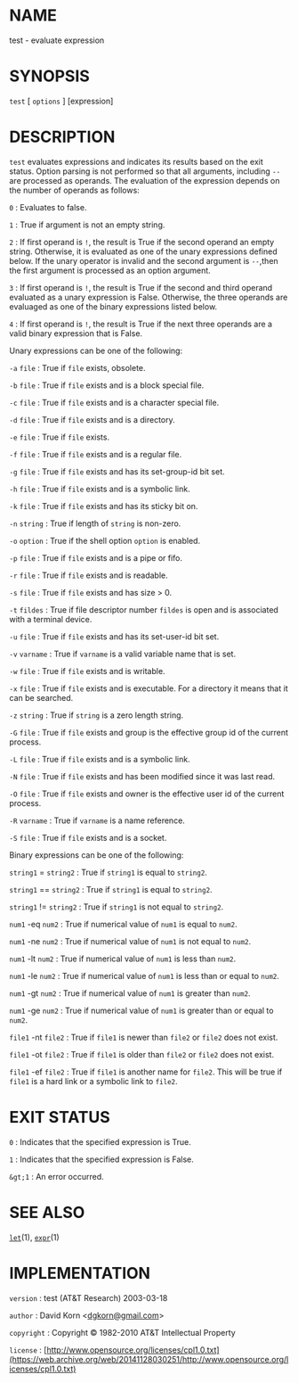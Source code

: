 # NAME

test - evaluate expression

# SYNOPSIS

`test` \[ `options` \] \[expression\]

# DESCRIPTION

`test` evaluates expressions and indicates its results based on the
exit status. Option parsing is not performed so that all arguments,
including `--` are processed as operands. The evaluation of the
expression depends on the number of operands as follows:

`0`
: Evaluates to false.

`1`
: True if argument is not an empty string.

`2`
: If first operand is `!`, the result is True if the second operand
    an empty string. Otherwise, it is evaluated as one of the unary
    expressions defined below. If the unary operator is invalid and the
    second argument is `--`,then the first argument is processed as an
    option argument.

`3`
: If first operand is `!`, the result is True if the second and
    third operand evaluated as a unary expression is False. Otherwise,
    the three operands are evaluaged as one of the binary expressions
    listed below.

`4`
: If first operand is `!`, the result is True if the next three
    operands are a valid binary expression that is False.

Unary expressions can be one of the following:

`-a` `file`
: True if `file` exists, obsolete.

`-b` `file`
: True if `file` exists and is a block special file.

`-c` `file`
: True if `file` exists and is a character special file.

`-d` `file`
: True if `file` exists and is a directory.

`-e` `file`
: True if `file` exists.

`-f` `file`
: True if `file` exists and is a regular file.

`-g` `file`
: True if `file` exists and has its set-group-id bit set.

`-h` `file`
: True if `file` exists and is a symbolic link.

`-k` `file`
: True if `file` exists and has its sticky bit on.

`-n` `string`
: True if length of `string` is non-zero.

`-o` `option`
: True if the shell option `option` is enabled.

`-p` `file`
: True if `file` exists and is a pipe or fifo.

`-r` `file`
: True if `file` exists and is readable.

`-s` `file`
: True if `file` exists and has size &gt; 0.

`-t` `fildes`
: True if file descriptor number `fildes` is open and is associated
    with a terminal device.

`-u` `file`
: True if `file` exists and has its set-user-id bit set.

`-v` `varname`
: True if `varname` is a valid variable name that is set.

`-w` `file`
: True if `file` exists and is writable.

`-x` `file`
: True if `file` exists and is executable. For a directory it means
    that it can be searched.

`-z` `string`
: True if `string` is a zero length string.

`-G` `file`
: True if `file` exists and group is the effective group id of the
    current process.

`-L` `file`
: True if `file` exists and is a symbolic link.

`-N` `file`
: True if `file` exists and has been modified since it was last read.

`-O` `file`
: True if `file` exists and owner is the effective user id of the
    current process.

`-R` `varname`
: True if `varname` is a name reference.

`-S` `file`
: True if `file` exists and is a socket.

Binary expressions can be one of the following:

`string1` = `string2`
: True if `string1` is equal to `string2`.

`string1` == `string2`
: True if `string1` is equal to `string2`.

`string1` != `string2`
: True if `string1` is not equal to `string2`.

`num1` -eq `num2`
: True if numerical value of `num1` is equal to `num2`.

`num1` -ne `num2`
: True if numerical value of `num1` is not equal to `num2`.

`num1` -lt `num2`
: True if numerical value of `num1` is less than `num2`.

`num1` -le `num2`
: True if numerical value of `num1` is less than or equal to `num2`.

`num1` -gt `num2`
: True if numerical value of `num1` is greater than `num2`.

`num1` -ge `num2`
: True if numerical value of `num1` is greater than or equal to
    `num2`.

`file1` -nt `file2`
: True if `file1` is newer than `file2` or `file2` does not exist.

`file1` -ot `file2`
: True if `file1` is older than `file2` or `file2` does not exist.

`file1` -ef `file2`
: True if `file1` is another name for `file2`. This will be true if
    `file1` is a hard link or a symbolic link to `file2`.

# EXIT STATUS

`0`
: Indicates that the specified expression is True.

`1`
: Indicates that the specified expression is False.

`&gt;1`
: An error occurred.

# SEE ALSO

[`let`](/web/20141128030251/http://www2.research.att.com/~astopen/man/man1/let.html)(1),
[`expr`](/web/20141128030251/http://www2.research.att.com/~astopen/man/man1/expr.html)(1)

# IMPLEMENTATION

`version`
: test (AT&T Research) 2003-03-18

`author`
: David Korn
    &lt;[dgkorn@gmail.com](https://web.archive.org/web/20141128030251/mailto:dgkorn@gmail.com)&gt;

`copyright`
: Copyright © 1982-2010 AT&T Intellectual Property

`license`
: [http://www.opensource.org/licenses/cpl1.0.txt](https://web.archive.org/web/20141128030251/http://www.opensource.org/licenses/cpl1.0.txt)


